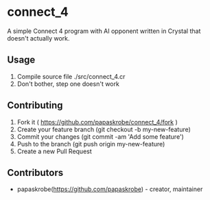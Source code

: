 # connect_4

A simple Connect 4 program with AI opponent written in Crystal that doesn't actually work.

## Usage

1. Compile source file ./src/connect_4.cr
2. Don't bother, step one doesn't work

## Contributing

1. Fork it ( https://github.com/papaskrobe/connect_4/fork )
2. Create your feature branch (git checkout -b my-new-feature)
3. Commit your changes (git commit -am 'Add some feature')
4. Push to the branch (git push origin my-new-feature)
5. Create a new Pull Request

## Contributors

- papaskrobe(https://github.com/papaskrobe)  - creator, maintainer
